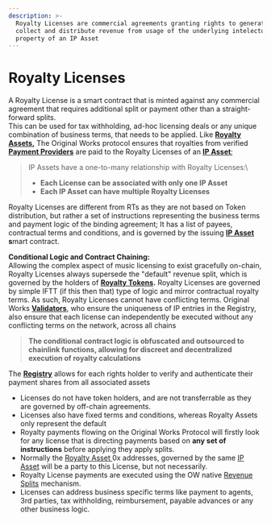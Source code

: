 ```yaml
---
description: >-
  Royalty Licenses are commercial agreements granting rights to generate,
  collect and distribute revenue from usage of the underlying intelectual
  property of an IP Asset
---
```


# Royalty Licenses

A Royalty License is a smart contract that is minted against any commercial agreement that requires additional split or payment other than a straight-forward splits.\
This can be used for tax withholding, ad-hoc licensing deals or any unique combination of business terms, that needs to be applied. Like [**Royalty Assets**](royalty-assets-and-royalty-tokens.md)**,** The Original Works protocol ensures that royalties from verified [**Payment Providers**](verified-payment-providers.md) are paid to the Royalty Licenses of an [**IP Asset**](ip-assets.md);

> IP Assets have a one-to-many relationship with Royalty Licenses:\
>
>
> * **Each License can be associated with only one IP Asset**
> * **Each IP Asset can have multiple Royalty Licenses**

Royalty Licenses are different from RTs as they are not based on Token distribution, but rather a set of instructions representing the business terms and payment logic of the binding agreement; It has a list of payees, contractual terms and conditions, and is governed by the issuing [**IP Asset**](ip-assets.md) **s**mart contract.

**Conditional Logic and Contract Chaining:** \
Allowing the complex aspect of music licensing to exist gracefully on-chain, Royalty Licenses always supersede the "default" revenue split, which is governed by the holders of [**Royalty Tokens**](royalty-assets-and-royalty-tokens.md)**.** Royalty Licenses are governed by simple IFTT (if this then that) type of logic and mirror contractual royalty terms. As such, Royalty Licenses cannot have conflicting terms. Original Works [**Validators**](original-works-validators.md), who ensure the uniqueness of IP entries in the Registry, also ensure that each license can independently be executed without any conflicting terms on the network, across all chains

> **The conditional contract logic is obfuscated and outsourced to chainlink functions, allowing for discreet and decentralized execution of royalty calculations**

The [**Registry**](decentralized-right-registry.md) allows for each rights holder to verify and authenticate their payment shares from all associated assets

* Licenses do not have token holders, and are not transferrable as they are governed by off-chain agreements.&#x20;
* Licenses also have fixed terms and conditions, whereas Royalty Assets only represent the default
* Royalty payments flowing on the Original Works Protocol will firstly look for any license that is directing payments based on **any set of instructions** before applying they apply splits.&#x20;
* Normally the [Royalty Asset ](royalty-assets-and-royalty-tokens.md)0x addresses, governed by the same [IP Asset](ip-assets.md) will be a party to this License, but not necessarily.
* Royalty License payments are executed using the OW native [Revenue Splits](revenue-splits.md) mechanism.
* Licenses can address business specific terms like payment to agents, 3rd parties, tax withholding, reimbursement, payable advances or any other business logic.
